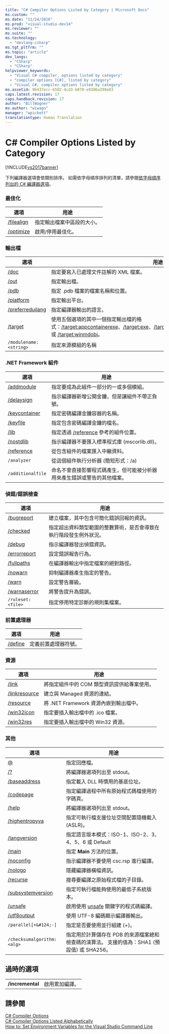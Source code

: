 ```yaml
---
title: "C# Compiler Options Listed by Category | Microsoft Docs"
ms.custom: ""
ms.date: "11/24/2016"
ms.prod: "visual-studio-dev14"
ms.reviewer: ""
ms.suite: ""
ms.technology: 
  - "devlang-csharp"
ms.tgt_pltfrm: ""
ms.topic: "article"
dev_langs: 
  - "CSharp"
  - "CSharp"
helpviewer_keywords: 
  - "Visual C# compiler, options listed by category"
  - "compiler options [C#], listed by category"
  - "Visual C#, compiler options listed by category"
ms.assetid: 96437ecc-6502-4cd3-b070-e9386a298e83
caps.latest.revision: 17
caps.handback.revision: 17
author: "BillWagner"
ms.author: "wiwagn"
manager: "wpickett"
translationtype: Human Translation
---
```

# C# Compiler Options Listed by Category
[!INCLUDE[vs2017banner](../../../csharp/includes/vs2017banner.md)]

下列編譯器選項會依類別排序。  如需依字母順序排列的清單，請參閱[依字母順序列出的 C\# 編譯器選項](../../../csharp/language-reference/compiler-options/listed-alphabetically.md)。  
  
### 最佳化  
  
|選項|用途|  
|--------|--------|  
|[\/filealign](../../../csharp/language-reference/compiler-options/filealign-compiler-option.md)|指定輸出檔案中區段的大小。|  
|[\/optimize](../../../csharp/language-reference/compiler-options/optimize-compiler-option.md)|啟用\/停用最佳化。|  
  
### 輸出檔  
  
|選項|用途|  
|--------|--------|  
|[\/doc](../../../csharp/language-reference/compiler-options/doc-compiler-option.md)|指定要寫入已處理文件註解的 XML 檔案。|  
|[\/out](../../../csharp/language-reference/compiler-options/out-compiler-option.md)|指定輸出檔。|  
|[\/pdb](../../../csharp/language-reference/compiler-options/pdb-compiler-option.md)|指定 .pdb 檔案的檔案名稱和位置。|  
|[\/platform](../../../csharp/language-reference/compiler-options/platform-compiler-option.md)|指定輸出平台。|  
|[\/preferreduilang](../../../csharp/language-reference/compiler-options/preferreduilang-compiler-option.md)|指定編譯器輸出的語言。|  
|[\/target](../../../csharp/language-reference/compiler-options/target-compiler-option.md)|使用五個選項的其中一個指定輸出檔的格式：[\/target:appcontainerexe](../../../csharp/language-reference/compiler-options/target-appcontainerexe-compiler-option.md)、[\/target:exe](../../../csharp/language-reference/compiler-options/target-exe-compiler-option.md)、[\/target:library](../../../csharp/language-reference/compiler-options/target-library-compiler-option.md)、[\/target:module](../../../csharp/language-reference/compiler-options/target-module-compiler-option.md)、[\/target:winexe](../../../csharp/language-reference/compiler-options/target-winexe-compiler-option.md) 或 [\/target:winmdobj](../../../csharp/language-reference/compiler-options/target-winmdobj-compiler-option.md)。|  
|`/modulename:<string>`|指定來源模組的名稱|  
  
### .NET Framework 組件  
  
|選項|用途|  
|--------|--------|  
|[\/addmodule](../../../csharp/language-reference/compiler-options/addmodule-compiler-option.md)|指定要成為此組件一部分的一或多個模組。|  
|[\/delaysign](../../../csharp/language-reference/compiler-options/delaysign-compiler-option.md)|指示編譯器新增公開金鑰，但是讓組件不帶正負號。|  
|[\/keycontainer](../../../csharp/language-reference/compiler-options/keycontainer-compiler-option.md)|指定密碼編譯金鑰容器的名稱。|  
|[\/keyfile](../../../csharp/language-reference/compiler-options/keyfile-compiler-option.md)|指定包含密碼編譯金鑰的檔名。|  
|[\/lib](../../../csharp/language-reference/compiler-options/lib-compiler-option.md)|指定透過 [\/reference](../../../csharp/language-reference/compiler-options/reference-compiler-option.md) 參考的組件位置。|  
|[\/nostdlib](../../../csharp/language-reference/compiler-options/nostdlib-compiler-option.md)|指示編譯器不要匯入標準程式庫 \(mscorlib.dll\)。|  
|[\/reference](../../../csharp/language-reference/compiler-options/reference-compiler-option.md)|從包含組件的檔案匯入中繼資料。|  
|`/analyzer`|從這個組件執行分析器 \(簡短形式：\/a\)|  
|`/additionalfile`|命名不會直接影響程式碼產生，但可能被分析器用來產生錯誤或警告的其他檔案。|  
  
### 偵錯\/錯誤檢查  
  
|選項|用途|  
|--------|--------|  
|[\/bugreport](../../../csharp/language-reference/compiler-options/bugreport-compiler-option.md)|建立檔案，其中包含可簡化錯誤回報的資訊。|  
|[\/checked](../../../csharp/language-reference/compiler-options/checked-compiler-option.md)|指定超出資料類型範圍的整數算術，是否會導致在執行階段發生例外狀況。|  
|[\/debug](../../../csharp/language-reference/compiler-options/debug-compiler-option.md)|指示編譯器發出偵錯資訊。|  
|[\/errorreport](../../../csharp/language-reference/compiler-options/errorreport-compiler-option.md)|設定錯誤報告行為。|  
|[\/fullpaths](../../../csharp/language-reference/compiler-options/fullpaths-compiler-option.md)|在編譯器輸出中指定檔案的絕對路徑。|  
|[\/nowarn](../../../csharp/language-reference/compiler-options/nowarn-compiler-option.md)|抑制編譯器產生指定的警告。|  
|[\/warn](../../../csharp/language-reference/compiler-options/warn-compiler-option.md)|設定警告層級。|  
|[\/warnaserror](../../../csharp/language-reference/compiler-options/warnaserror-compiler-option.md)|將警告提升為錯誤。|  
|`/ruleset:<file>`|指定停用特定診斷的規則集檔案。|  
  
### 前置處理器  
  
|選項|用途|  
|--------|--------|  
|[\/define](../../../csharp/language-reference/compiler-options/define-compiler-option.md)|定義前置處理器符號。|  
  
### 資源  
  
|選項|用途|  
|--------|--------|  
|[\/link](../../../csharp/language-reference/compiler-options/link-compiler-option.md)|將指定組件中的 COM 類型資訊提供給專案使用。|  
|[\/linkresource](../../../csharp/language-reference/compiler-options/linkresource-compiler-option.md)|建立與 Managed 資源的連結。|  
|[\/resource](../../../csharp/language-reference/compiler-options/resource-compiler-option.md)|將 .NET Framework 資源內嵌到輸出檔中。|  
|[\/win32icon](../../../csharp/language-reference/compiler-options/win32icon-compiler-option.md)|指定要插入輸出檔中的 .ico 檔案。|  
|[\/win32res](../../../csharp/language-reference/compiler-options/win32res-compiler-option.md)|指定要插入輸出檔中的 Win32 資源。|  
  
### 其他  
  
|選項|用途|  
|--------|--------|  
|[@](../../../csharp/language-reference/compiler-options/response-file-compiler-option.md)|指定回應檔。|  
|[\/?](../../../csharp/language-reference/compiler-options/help-compiler-option.md)|將編譯器選項列出至 stdout。|  
|[\/baseaddress](../../../csharp/language-reference/compiler-options/baseaddress-compiler-option.md)|指定載入 DLL 時慣用的基底位址。|  
|[\/codepage](../../../csharp/language-reference/compiler-options/codepage-compiler-option.md)|指定編譯過程中所有原始程式碼檔使用的字碼頁。|  
|[\/help](../../../csharp/language-reference/compiler-options/help-compiler-option.md)|將編譯器選項列出至 stdout。|  
|[\/highentropyva](../../../csharp/language-reference/compiler-options/highentropyva-compiler-option.md)|指定可執行檔支援位址空間配置隨機載入 \(ASLR\)。|  
|[\/langversion](../../../csharp/language-reference/compiler-options/langversion-compiler-option.md)|指定語言版本模式：ISO\-1、ISO\-2、3、4、5、6 或 Default|  
|[\/main](../../../csharp/language-reference/compiler-options/main-compiler-option.md)|指定 **Main** 方法的位置。|  
|[\/noconfig](../../../csharp/language-reference/compiler-options/noconfig-compiler-option.md)|指示編譯器不要使用 csc.rsp 進行編譯。|  
|[\/nologo](../../../csharp/language-reference/compiler-options/nologo-compiler-option.md)|隱藏編譯器橫幅資訊。|  
|[\/recurse](../../../csharp/language-reference/compiler-options/recurse-compiler-option.md)|搜尋要編譯之原始程式檔的子目錄。|  
|[\/subsystemversion](../../../csharp/language-reference/compiler-options/subsystemversion-compiler-option.md)|指定可執行檔能夠使用的最低子系統版本。|  
|[\/unsafe](../../../csharp/language-reference/compiler-options/unsafe-compiler-option.md)|啟用使用 [unsafe](../../../csharp/language-reference/keywords/unsafe.md) 關鍵字的程式碼編譯。|  
|[\/utf8output](../../../csharp/language-reference/compiler-options/utf8output-compiler-option.md)|使用 UTF\-8 編碼顯示編譯器輸出。|  
|`/parallel[+&#124;-]`|指定是否要使用並行組建 \(\+\)。|  
|`/checksumalgorithm:<alg>`|指定用於計算儲存在 PDB 的來源檔案總和檢查碼的演算法。  支援的值為：SHA1 \(預設值\) 或 SHA256。|  
  
## 過時的選項  
  
|||  
|-|-|  
|**\/incremental**|啟用累加編譯。|  
  
## 請參閱  
 [C\# Compiler Options](../../../csharp/language-reference/compiler-options/index.md)   
 [C\# Compiler Options Listed Alphabetically](../../../csharp/language-reference/compiler-options/listed-alphabetically.md)   
 [How to: Set Environment Variables for the Visual Studio Command Line](../../../csharp/language-reference/compiler-options/how-to-set-environment-variables-for-the-visual-studio-command-line.md)
